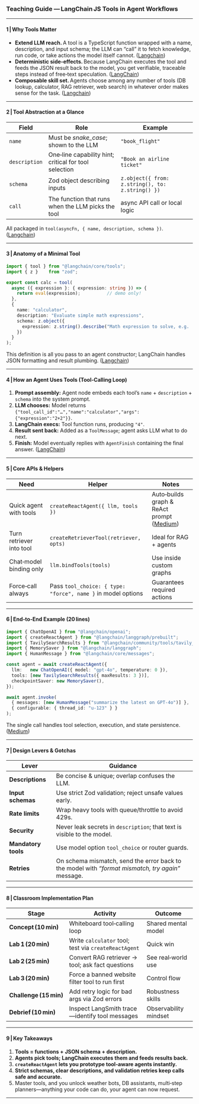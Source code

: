 ### Teaching Guide — LangChain JS **Tools in Agent Workflows**

---

#### 1 | Why Tools Matter

* **Extend LLM reach.** A tool is a TypeScript function wrapped with a name, description, and input schema; the LLM can “call” it to fetch knowledge, run code, or take actions the model itself cannot. ([Langchain][1])
* **Deterministic side‑effects.** Because LangChain executes the tool and feeds the JSON result back to the model, you get verifiable, traceable steps instead of free‑text speculation. ([LangChain][2])
* **Composable skill set.** Agents choose among any number of tools (DB lookup, calculator, RAG retriever, web search) in whatever order makes sense for the task. ([Langchain][3])

---

#### 2 | Tool Abstraction at a Glance

| Field         | Role                                                  | Example                                          |
| ------------- | ----------------------------------------------------- | ------------------------------------------------ |
| `name`        | Must be *snake\_case*; shown to the LLM               | `"book_flight"`                                  |
| `description` | One‑line capability hint; critical for tool selection | `"Book an airline ticket"`                       |
| `schema`      | Zod object describing inputs                          | `z.object({ from: z.string(), to: z.string() })` |
| `call`        | The function that runs when the LLM picks the tool    | async API call or local logic                    |

All packaged in `tool(asyncFn, { name, description, schema })`. ([Langchain][1])

---

#### 3 | Anatomy of a Minimal Tool

```ts
import { tool } from "@langchain/core/tools";
import { z }    from "zod";

export const calc = tool(
  async ({ expression }: { expression: string }) => {
    return eval(expression);          // demo only!
  },
  {
    name: "calculator",
    description: "Evaluate simple math expressions",
    schema: z.object({
      expression: z.string().describe("Math expression to solve, e.g. '2+2'")
    })
  }
);
```

This definition is all you pass to an agent constructor; LangChain handles JSON formatting and result plumbing. ([Langchain][1])

---

#### 4 | How an Agent Uses Tools (Tool‑Calling Loop)

1. **Prompt assembly:** Agent node embeds each tool’s `name` + `description` + `schema` into the system prompt.
2. **LLM chooses:** Model returns `{"tool_call_id":"…","name":"calculator","args":{"expression":"2+2"}}`.
3. **LangChain execs:** Tool function runs, producing `"4"`.
4. **Result sent back:** Added as a `ToolMessage`; agent asks LLM what to do next.
5. **Finish:** Model eventually replies with `AgentFinish` containing the final answer. ([LangChain][2])

---

#### 5 | Core APIs & Helpers

| Need                     | Helper                                                       | Notes                                          |
| ------------------------ | ------------------------------------------------------------ | ---------------------------------------------- |
| Quick agent with tools   | `createReactAgent({ llm, tools })`                           | Auto‑builds graph & ReAct prompt ([Medium][4]) |
| Turn retriever into tool | `createRetrieverTool(retriever, opts)`                       | Ideal for RAG + agents                         |
| Chat‑model binding only  | `llm.bindTools(tools)`                                       | Use inside custom graphs                       |
| Force‑call always        | Pass `tool_choice: { type: "force", name }` in model options | Guarantees required actions                    |

---

#### 6 | End‑to‑End Example (20 lines)

```ts
import { ChatOpenAI } from "@langchain/openai";
import { createReactAgent } from "@langchain/langgraph/prebuilt";
import { TavilySearchResults } from "@langchain/community/tools/tavily_search";
import { MemorySaver } from "@langchain/langgraph";
import { HumanMessage } from "@langchain/core/messages";

const agent = await createReactAgent({
  llm:   new ChatOpenAI({ model: "gpt-4o", temperature: 0 }),
  tools: [new TavilySearchResults({ maxResults: 3 })],
  checkpointSaver: new MemorySaver(),
});

await agent.invoke(
  { messages: [new HumanMessage("summarize the latest on GPT‑4o")] },
  { configurable: { thread_id: "u‑123" } }
);
```

The single call handles tool selection, execution, and state persistence. ([Medium][4])

---

#### 7 | Design Levers & Gotchas

| Lever               | Guidance                                                                                          |
| ------------------- | ------------------------------------------------------------------------------------------------- |
| **Descriptions**    | Be concise & unique; overlap confuses the LLM.                                                    |
| **Input schemas**   | Use strict Zod validation; reject unsafe values early.                                            |
| **Rate limits**     | Wrap heavy tools with queue/throttle to avoid 429s.                                               |
| **Security**        | Never leak secrets in `description`; that text is visible to the model.                           |
| **Mandatory tools** | Use model option `tool_choice` or router guards.                                                  |
| **Retries**         | On schema mismatch, send the error back to the model with *“format mismatch, try again”* message. |

---

#### 8 | Classroom Implementation Plan

| Stage                  | Activity                                             | Outcome               |
| ---------------------- | ---------------------------------------------------- | --------------------- |
| **Concept (10 min)**   | Whiteboard tool‑calling loop                         | Shared mental model   |
| **Lab 1 (20 min)**     | Write `calculator` tool; test via `createReactAgent` | Quick win             |
| **Lab 2 (25 min)**     | Convert RAG retriever → tool; ask fact questions     | See real‑world use    |
| **Lab 3 (20 min)**     | Force a banned website filter tool to run first      | Control flow          |
| **Challenge (15 min)** | Add retry logic for bad args via Zod errors          | Robustness skills     |
| **Debrief (10 min)**   | Inspect LangSmith trace—identify tool messages       | Observability mindset |

---

#### 9 | Key Takeaways

1. **Tools = functions + JSON schema + description.**
2. **Agents pick tools; LangChain executes them and feeds results back.**
3. **`createReactAgent` lets you prototype tool‑aware agents instantly.**
4. **Strict schemas, clear descriptions, and validation retries keep calls safe and accurate.**
5. Master tools, and you unlock weather bots, DB assistants, multi‑step planners—anything your code can do, your agent can now request.

---

[1]: https://js.langchain.com/docs/concepts/tools/?utm_source=chatgpt.com "Tools | 🦜️ Langchain"
[2]: https://python.langchain.com/v0.1/docs/modules/agents/agent_types/tool_calling/?utm_source=chatgpt.com "Tool calling agent | 🦜️ LangChain"
[3]: https://js.langchain.com/v0.1/docs/modules/agents/?utm_source=chatgpt.com "Agents - LangChain.js"
[4]: https://medium.com/%40shravankoninti/agent-tools-basic-code-using-langchain-50e13eb07d92?utm_source=chatgpt.com "Agent & Tools — Basic Code using LangChain | by Shravan Kumar"
